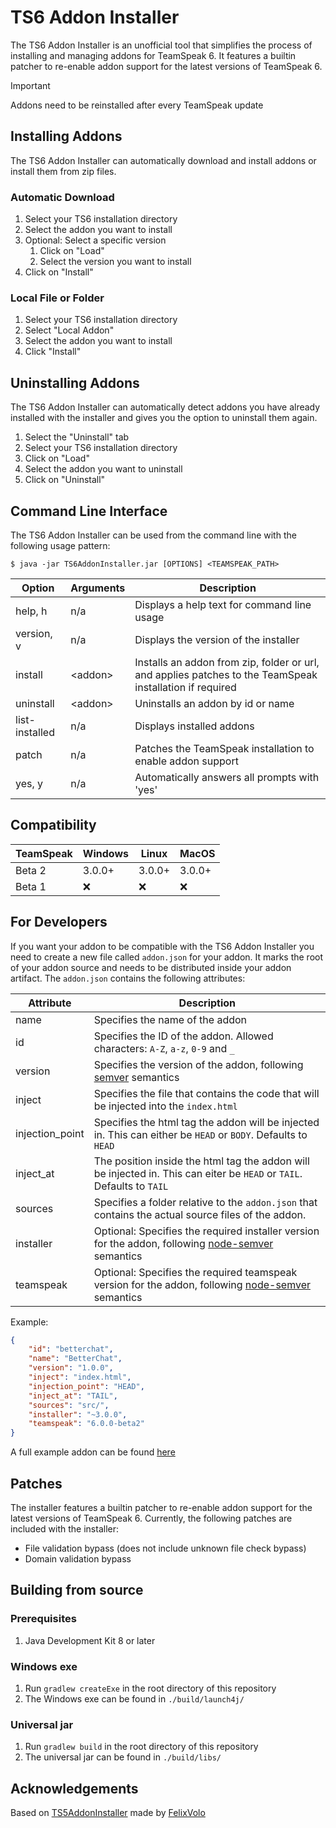 # TS6 Addon Installer #
The TS6 Addon Installer is an unofficial tool that simplifies the process of installing and managing addons for TeamSpeak 6.
It features a builtin patcher to re-enable addon support for the latest versions of TeamSpeak 6.

> [!IMPORTANT]
> Addons need to be reinstalled after every TeamSpeak update

## Installing Addons ##
The TS6 Addon Installer can automatically download and install addons or install them from zip files.

### Automatic Download ###
1. Select your TS6 installation directory
2. Select the addon you want to install
3. Optional: Select a specific version
   1. Click on "Load"
   2. Select the version you want to install
4. Click on "Install"

### Local File or Folder ###
1. Select your TS6 installation directory
2. Select "Local Addon"
3. Select the addon you want to install
4. Click "Install"

## Uninstalling Addons ##
The TS6 Addon Installer can automatically detect addons you have already installed with the installer and gives you the option to uninstall them again.

1. Select the "Uninstall" tab
2. Select your TS6 installation directory
3. Click on "Load"
4. Select the addon you want to uninstall
5. Click on "Uninstall"

## Command Line Interface ##
The TS6 Addon Installer can be used from the command line with the following usage pattern:  
```shell
$ java -jar TS6AddonInstaller.jar [OPTIONS] <TEAMSPEAK_PATH>
```

| Option | Arguments | Description |
| ------ | --------- | ----------- |
| help, h | n/a | Displays a help text for command line usage |
| version, v | n/a| Displays the version of the installer |
| install | \<addon\> | Installs an addon from zip, folder or url, and applies patches to the TeamSpeak installation if required |
| uninstall | \<addon\> | Uninstalls an addon by id or name |
| list-installed | n/a | Displays installed addons |
| patch | n/a |  Patches the TeamSpeak installation to enable addon support |
| yes, y | n/a|  Automatically answers all prompts with 'yes' |

## Compatibility ##
| TeamSpeak | Windows | Linux  | MacOS |
| --------- | ------- | ------ | ----- |
| Beta 2 | 3.0.0+ | 3.0.0+ | 3.0.0+ |
| Beta 1 | ❌ | ❌ | ❌ |

## For Developers ##
If you want your addon to be compatible with the TS6 Addon Installer you need to create a new file called `addon.json` for your addon.
It marks the root of your addon source and needs to be distributed inside your addon artifact.
The `addon.json` contains the following attributes:

| Attribute | Description |
| --------- | ----------- |
| name | Specifies the name of the addon |
| id | Specifies the ID of the addon. Allowed characters: `A-Z`, `a-z`, `0-9` and `_` |
| version | Specifies the version of the addon, following [semver](https://semver.org/) semantics |
| inject | Specifies the file that contains the code that will be injected into the `index.html` |
| injection_point | Specifies the html tag the addon will be injected in. This can either be `HEAD` or `BODY`. Defaults to `HEAD` |
| inject_at | The position inside the html tag the addon will be injected in. This can eiter be `HEAD` or `TAIL`. Defaults to `TAIL` |
| sources | Specifies a folder relative to the `addon.json` that contains the actual source files of the addon. |
| installer | Optional: Specifies the required installer version for the addon, following [node-semver](https://github.com/npm/node-semver) semantics |
| teamspeak | Optional: Specifies the required teamspeak version for the addon, following [node-semver](https://github.com/npm/node-semver) semantics |

Example:
```json
{
	"id": "betterchat",
	"name": "BetterChat",
	"version": "1.0.0",
	"inject": "index.html",
	"injection_point": "HEAD",
	"inject_at": "TAIL",
	"sources": "src/",
	"installer": "~3.0.0",
	"teamspeak": "6.0.0-beta2"
}
```
A full example addon can be found [here](https://github.com/Exopandora/BetterChat)

## Patches ##
The installer features a builtin patcher to re-enable addon support for the latest versions of TeamSpeak 6.
Currently, the following patches are included with the installer:
- File validation bypass (does not include unknown file check bypass)
- Domain validation bypass

## Building from source ##

### Prerequisites ###
1. Java Development Kit 8 or later

### Windows exe ###
1. Run `gradlew createExe` in the root directory of this repository
2. The Windows exe can be found in `./build/launch4j/`

### Universal jar ###
1. Run `gradlew build` in the root directory of this repository
2. The universal jar can be found in `./build/libs/`

## Acknowledgements
Based on [TS5AddonInstaller](https://github.com/FelixVolo/TS5AddonInstaller) made by [FelixVolo](https://github.com/FelixVolo)
